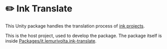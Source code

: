 # :pencil2: Ink Translate

This Unity package handles the translation process of [ink projects](https://www.inklestudios.com/ink/).

This is the host project, used to develop the package. The package itself is inside [Packages/it.lemurivolta.ink-translate](Packages/it.lemurivolta.ink-translate#readme).